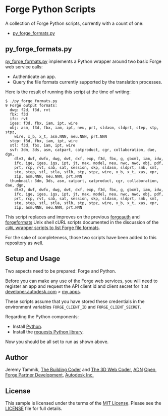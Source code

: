 # Forge Python Scripts

A collection of Forge Python scripts, currently with a count of one:

- [py_forge_formats.py](#py_forge_formatspy)


## py_forge_formats.py

[py_forge_formats.py](py_forge_formats.py) implements a Python wrapper around two basic Forge web service calls:

- Authenticate an app.
- Query the file formats currently supported by the translation processes.

Here is the result of running this script at the time of writing:

```
$ ./py_forge_formats.py
9 Forge output formats:
  dwg: f2d, f3d, rvt
  fbx: f3d
  ifc: rvt
  iges: f3d, fbx, iam, ipt, wire
  obj: asm, f3d, fbx, iam, ipt, neu, prt, sldasm, sldprt, step, stp, stpz,
    wire, x_b, x_t, asm.NNN, neu.NNN, prt.NNN
  step: f3d, fbx, iam, ipt, wire
  stl: f3d, fbx, iam, ipt, wire
  svf: 3dm, 3ds, asm, catpart, catproduct, cgr, collaboration, dae, dgn,
    dlv3, dwf, dwfx, dwg, dwt, dxf, exp, f3d, fbx, g, gbxml, iam, idw,
    ifc, ige, iges, igs, ipt, jt, max, model, neu, nwc, nwd, obj, pdf,
    prt, rcp, rvt, sab, sat, session, skp, sldasm, sldprt, smb, smt,
    ste, step, stl, stla, stlb, stp, stpz, wire, x_b, x_t, xas, xpr,
    zip, asm.NNN, neu.NNN, prt.NNN
  thumbnail: 3dm, 3ds, asm, catpart, catproduct, cgr, collaboration, dae, dgn,
    dlv3, dwf, dwfx, dwg, dwt, dxf, exp, f3d, fbx, g, gbxml, iam, idw,
    ifc, ige, iges, igs, ipt, jt, max, model, neu, nwc, nwd, obj, pdf,
    prt, rcp, rvt, sab, sat, session, skp, sldasm, sldprt, smb, smt,
    ste, step, stl, stla, stlb, stp, stpz, wire, x_b, x_t, xas, xpr,
    zip, asm.NNN, neu.NNN, prt.NNN
```

This script replaces and improves on the
previous [forgeauth](forgeauth)
and [forgeformats](forgeformats) Unix
shell cURL scripts documented in the discussion of
the [`cURL` wrapper scripts to list Forge file formats](http://thebuildingcoder.typepad.com/blog/2016/10/forge-intro-formats-webinars-and-fusion-360-client-api.html#3).

For the sake of completeness, those two scripts have been added to this repository as well.


## Setup and Usage

Two aspects need to be prepared: Forge and Python.

Before you can make any use of the Forge web services, you will need to register an app and request the API client id and client secret for it
at [developer.autodesk.com](https://developer.autodesk.com)
&gt; [my apps](https://developer.autodesk.com/myapps).

These scripts assume that you have stored these credentials in the environment variables `FORGE_CLIENT_ID` and `FORGE_CLIENT_SECRET`.

Regarding the Python components:

- Install [Python](https://www.python.org).
- Install the [requests Python library](http://docs.python-requests.org).

Now you should be all set to run as shown above.


## <a name="98"></a>Author

Jeremy Tammik,
[The Building Coder](http://thebuildingcoder.typepad.com) and
[The 3D Web Coder](http://the3dwebcoder.typepad.com),
[ADN](http://www.autodesk.com/adn)
[Open](http://www.autodesk.com/adnopen),
[Forge Partner Development](http://forge.autodesk.com),
[Autodesk Inc.](http://www.autodesk.com)


## <a name="99"></a>License

This sample is licensed under the terms of the [MIT License](http://opensource.org/licenses/MIT).
Please see the [LICENSE](LICENSE) file for full details.

